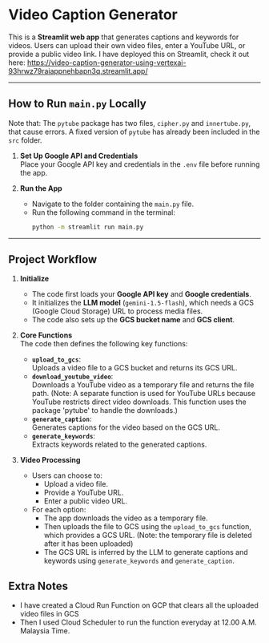 # Video Caption Generator  
This is a **Streamlit web app** that generates captions and keywords for videos. Users can upload their own video files, enter a YouTube URL, or provide a public video link. I have deployed this on Streamlit, check it out here: https://video-caption-generator-using-vertexai-93hrwz79raiappnehbapn3q.streamlit.app/

---

## How to Run `main.py` Locally  
Note that: The `pytube` package has two files, `cipher.py` and `innertube.py`, that cause errors. A fixed version of `pytube` has already been included in the `src` folder.  

1. **Set Up Google API and Credentials**  
   Place your Google API key and credentials in the `.env` file before running the app.  

2. **Run the App**  
   - Navigate to the folder containing the `main.py` file.  
   - Run the following command in the terminal:  
     ```bash
     python -m streamlit run main.py
     ```  

---

## Project Workflow  

1. **Initialize**  
   - The code first loads your **Google API key** and **Google credentials**.  
   - It initializes the **LLM model** (`gemini-1.5-flash`), which needs a GCS (Google Cloud Storage) URL to process media files.  
   - The code also sets up the **GCS bucket name** and **GCS client**.  

2. **Core Functions**  
   The code then defines the following key functions:  
   - **`upload_to_gcs`**:  
     Uploads a video file to a GCS bucket and returns its GCS URL.  
   - **`download_youtube_video`**:  
     Downloads a YouTube video as a temporary file and returns the file path. (Note: A separate function is used for YouTube URLs because YouTube restricts direct video downloads. This function uses the package 'pytube' to handle the downloads.)  
   - **`generate_caption`**:  
     Generates captions for the video based on the GCS URL.  
   - **`generate_keywords`**:  
     Extracts keywords related to the generated captions.  

3. **Video Processing**  
   - Users can choose to:  
     - Upload a video file.  
     - Provide a YouTube URL.  
     - Enter a public video URL.  
   - For each option:  
     - The app downloads the video as a temporary file.  
     - Then uploads the file to GCS using the `upload_to_gcs` function, which provides a GCS URL. (Note: the temporary file is deleted after it has been uploaded) 
     - The GCS URL is inferred by the LLM to generate captions and keywords using `generate_keywords` and `generate_caption`.  
  
## Extra Notes
- I have created a Cloud Run Function on GCP that clears all the uploaded video files in GCS
- Then I used Cloud Scheduler to run the function everyday at 12.00 A.M. Malaysia Time. 
